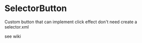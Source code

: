 SelectorButton
==============

Custom button that can implement click effect don't need create a selector.xml

see wiki
